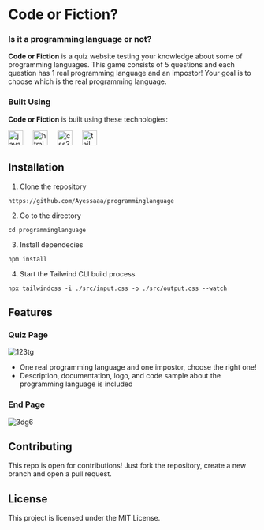 # Code or Fiction?
### Is it a programming language or not?

**Code or Fiction** is a quiz website testing your knowledge about some of programming languages. This game consists of 5 questions and each question has 1 real programming language and an impostor! Your goal is to choose which is the real programming language.

### Built Using
**Code or Fiction** is built using these technologies:
<div align="left">
  <img src="https://cdn.jsdelivr.net/gh/devicons/devicon/icons/javascript/javascript-original.svg" height="30" alt="javascript logo"  />
  <img width="12" />
  <img src="https://cdn.jsdelivr.net/gh/devicons/devicon/icons/html5/html5-original.svg" height="30" alt="html5 logo"  />
  <img width="12" />
  <img src="https://cdn.jsdelivr.net/gh/devicons/devicon/icons/css3/css3-original.svg" height="30" alt="css3 logo"  />
  <img width="12" />
  <img src="https://www.svgrepo.com/show/374118/tailwind.svg" height="30" alt="tailwind logo"  />
</div>

## Installation 
1. Clone the repository
```
https://github.com/Ayessaaa/programminglanguage
```
2. Go to the directory
```
cd programminglanguage
```
3. Install dependecies
```
npm install
```
4. Start the Tailwind CLI build process
```
npx tailwindcss -i ./src/input.css -o ./src/output.css --watch
```

## Features

### Quiz Page
![123tg](https://github.com/user-attachments/assets/05b8e490-0e83-4b70-9ab2-30ae3f840d6f)

- One real programming language and one impostor, choose the right one!
- Description, documentation, logo, and code sample about the programming language is included

### End Page
![3dg6](https://github.com/user-attachments/assets/dc0473b9-1d54-4e09-80ce-34aa1912adc3)

## Contributing
This repo is open for contributions! Just fork the repository, create a new branch and open a pull request.

## License
This project is licensed under the MIT License.
